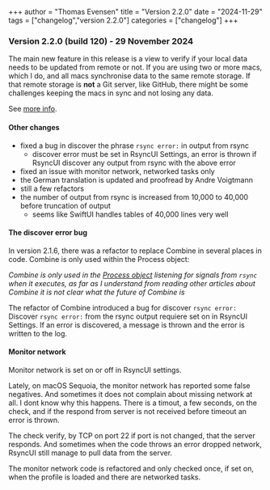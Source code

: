 +++
author = "Thomas Evensen"
title = "Version 2.2.0"
date = "2024-11-29"
tags = ["changelog","version 2.2.0"]
categories = ["changelog"]
+++

### Version 2.2.0 (build 120) - 29 November 2024

The main new feature in this release is a view to verify if your local data needs to be updated from remote or not.
If you are using two or more macs, which I do, and all macs synchronise data to the same remote storage. If that
remote storage is **not** a Git server, like GitHub, there might be some challenges keeping the macs in sync and
not losing any data.

See [more info](/docs/verifyremote/).

#### Other changes

- fixed a bug in discover the phrase `rsync error:` in output from rsync
  - discover error must be set in RsyncUI Settings, an error is thrown if RsyncUI discover any output from rsync with the above error
- fixed an issue with monitor network, networked tasks only
- the German translation is updated and proofread by Andre Voigtmann
- still a few refactors
- the number of output from rsync is increased from 10,000 to 40,000 before truncation of output
  - seems like SwiftUI handles tables of 40,000 lines very well

#### The discover error bug

In version 2.1.6, there was a refactor to replace Combine in several places in code. Combine is only used within the Process object:

*Combine is *only* used in the [Process object](https://github.com/rsyncOSX/RsyncUI/blob/main/RsyncUI/Model/Process/Main/ProcessRsync.swift)
listening for signals from `rsync` when it executes, as far as I understand from reading other articles about Combine it is not clear what the future of
Combine is*

The refactor of Combine introduced a bug for discover `rsync error:` Discover `rsync error:` from
the rsync output requiere set on in RsyncUI Settings. If an error is discovered, a message is thrown and the error is
written to the log.

#### Monitor network

Monitor network is set on or off in RsyncUI settings.

Lately, on macOS Sequoia, the monitor network has reported some false negatives. And sometimes it does not complain
about missing network at all. I dont know why this happens. There is a timout, a few seconds, on the check, and if the
respond from server is not received before timeout an error is thrown.

The check verify, by TCP on port 22 if port is not changed, that the server responds. And sometimes when the code
throws an error dropped network, RsyncUI still manage to pull data from the server.

The monitor network code is refactored and only checked once, if set on, when the profile is loaded and
there are networked tasks.

